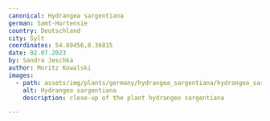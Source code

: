```yaml
---
canonical: Hydrangea sargentiana
german: Samt-Hortensie
country: Deutschland
city: Sylt
coordinates: 54.89456,8.36815
date: 02.07.2023
by: Sandra Jeschka
author: Moritz Kowalski
images: 
  - path: assets/img/plants/germany/hydrangea_sargentiana/hydrangea_sargentiana_1.jpg
    alt: Hydrangeo sargentiana
    description: close-up of the plant hydrangeo sargentiana

---
```

